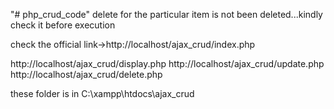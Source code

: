 "# php_crud_code" 
delete for the particular item is not been deleted...kindly check it before execution

check the official link->http://localhost/ajax_crud/index.php

http://localhost/ajax_crud/display.php
http://localhost/ajax_crud/update.php
http://localhost/ajax_crud/delete.php


these folder is in C:\xampp\htdocs\ajax_crud
